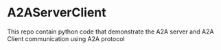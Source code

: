 # A2AServerClient
This repo contain python code that demonstrate the A2A server and A2A Client communication using A2A  protocol
